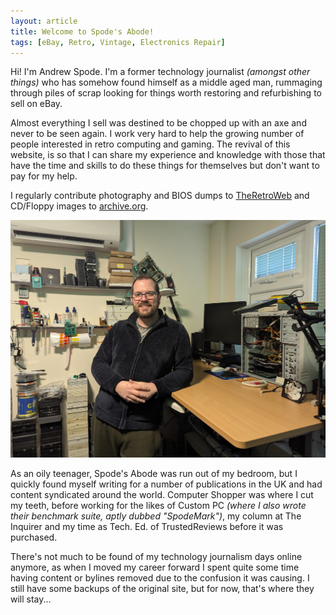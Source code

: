 ```yaml
---
layout: article
title: Welcome to Spode's Abode!
tags: [eBay, Retro, Vintage, Electronics Repair]
---
```


Hi! I'm Andrew Spode. I'm a former technology journalist _(amongst other things)_ who has somehow found himself as a middle aged man, rummaging through piles of scrap looking for things worth restoring and refurbishing to sell on eBay.

Almost everything I sell was destined to be chopped up with an axe and never to be seen again. I work very hard to help the growing number of people interested in retro computing and gaming. The revival of this website, is so that I can share my experience and knowledge with those that have the time and skills to do these things for themselves but don't want to pay for my help.

I regularly contribute photography and BIOS dumps to [TheRetroWeb](https://www.google.com/search?q=TheRetroWeb+Andrew+Spode&tbm=isch) and CD/Floppy images to [archive.org](https://archive.org/details/@andrewspode). 

![A tired and ill Andrew Spode at his desk.](/assets/img/Andrew-Spode-at-Desk.jpg)

As an oily teenager, Spode's Abode was run out of my bedroom, but I quickly found myself writing for a number of publications in the UK and had content syndicated around the world. Computer Shopper was where I cut my teeth, before working for the likes of Custom PC _(where I also wrote their benchmark suite, aptly dubbed "SpodeMark")_, my column at The Inquirer and my time as Tech. Ed. of TrustedReviews before it was purchased.

There's not much to be found of my technology journalism days online anymore, as when I moved my career forward I spent quite some time having content or bylines removed due to the confusion it was causing. I still have some backups of the original site, but for now, that's where they will stay...